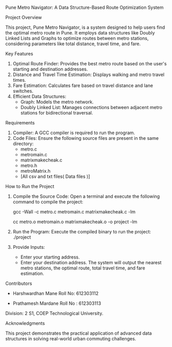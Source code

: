 Pune Metro Navigator: A Data Structure-Based Route Optimization System

Project Overview

This project, Pune Metro Navigator, is a system designed to help users find the optimal metro route in Pune.
It employs data structures like Doubly Linked Lists and Graphs to optimize routes between metro stations,
considering parameters like total distance, travel time, and fare.


Key Features

1. Optimal Route Finder: Provides the best metro route based on the user's starting and destination addresses.
2. Distance and Travel Time Estimation: Displays walking and metro travel times.
3. Fare Estimation: Calculates fare based on travel distance and lane switches.
4. Efficient Data Structures:
   - Graph: Models the metro network.
   - Doubly Linked List: Manages connections between adjacent metro stations for bidirectional traversal.


Requirements

1. Compiler: A GCC compiler is required to run the program.
2. Code Files: Ensure the following source files are present in the same directory:
   - metro.c
   - metromain.c
   - matrixmakecheak.c
   - metro.h
   - metroMatrix.h
   - [All csv and txt files( Data files )]


How to Run the Project

1. Compile the Source Code:
   Open a terminal and execute the following command to compile the project:
   
   gcc -Wall -c metro.c metromain.c matrixmakecheak.c -lm
   
   cc metro.o metromain.o matrixmakecheak.o -o project -lm

3. Run the Program:
   Execute the compiled binary to run the project:
   ./project

4. Provide Inputs:
   - Enter your starting address.
   - Enter your destination address.
   The system will output the nearest metro stations, the optimal route, total travel time, and fare estimation.


Contributors

- Harshwardhan Mane
  Roll No: 612303112

- Prathamesh Mardane
  Roll No : 612303113


Division: 2 S1, COEP Technological University.


Acknowledgments

This project demonstrates the practical application of advanced data structures in solving real-world urban commuting challenges.
